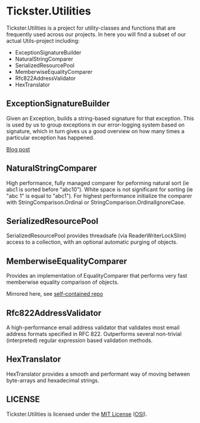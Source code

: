 Tickster.Utilities
==================

Tickster.Utilities is a project for utility-classes and functions that are frequently used across our projects. In here you will find a subset of our actual Utils-project including:

* ExceptionSignatureBuilder
* NaturalStringComparer
* SerializedResourcePool
* MemberwiseEqualityComparer
* Rfc822AddressValidator
* HexTranslator

## ExceptionSignatureBuilder
Given an Exception, builds a string-based signature for that exception. This is used by us to group exceptions in our error-logging system based on signature, which in turn gives us a good overview on how many times a particular exception has happened.

[Blog post](http://blog.freakcode.com/2009/07/introducing-exception-signatures.html)

## NaturalStringComparer
High performance, fully managed comparer for peforming natural sort (ie abc1 is sorted before "abc10"). White space is not significant for sorting (ie "abc 1" is equal to "abc1"). For highest performance initialize the comparer with StringComparison.Ordinal or StringComparison.OrdinalIgnoreCase.

## SerializedResourcePool
SerializedResourcePool provides threadsafe (via ReaderWriterLockSlim) access to a collection, with an optional automatic purging of objects.

## MemberwiseEqualityComparer
Provides an implementation of EqualityComparer that performs very fast memberwise equality comparison of objects.

Mirrored here, see [self-contained repo](https://github.com/markus-olsson/MemberwiseEqualityComparer)

## Rfc822AddressValidator
A high-performance email address validator that validates most email address formats specified in RFC 822. Outperforms several non-trivial (interpreted) regular expression based validation methods.

## HexTranslator
HexTranslator provides a smooth and performant way of moving between byte-arrays and hexadecimal strings.

## LICENSE
Tickster.Utilities is licensed under the [MIT License](https://github.com/tickster/Tickster.Utilities/blob/master/LICENSE.txt) ([OSI](http://www.opensource.org/licenses/mit-license.php)).
